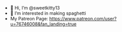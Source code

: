 - 👋 Hi, I’m @sweetkitty13
- 👀 I’m interested in making spaghetti
- My Patreon Page: https://www.patreon.com/user?u=76746008&fan_landing=true

<!---
sweetkitty13/sweetkitty13 is a ✨ special ✨ repository because its `README.md` (this file) appears on your GitHub profile.
You can click the Preview link to take a look at your changes.
--->
